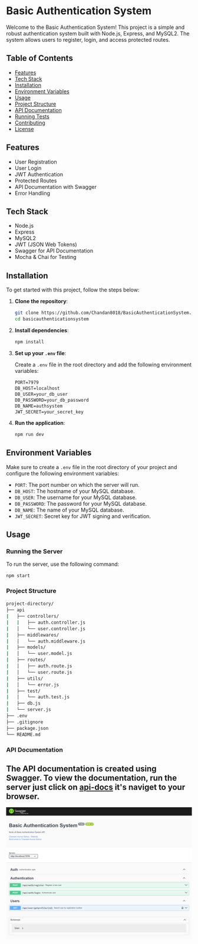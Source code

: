 # Basic Authentication System

Welcome to the Basic Authentication System! This project is a simple and robust authentication system built with Node.js, Express, and MySQL2. The system allows users to register, login, and access protected routes.

## Table of Contents

- [Features](#features)
- [Tech Stack](#tech-stack)
- [Installation](#installation)
- [Environment Variables](#environment-variables)
- [Usage](#usage)
- [Project Structure](#project-structure)
- [API Documentation](#api-documentation)
- [Running Tests](#running-tests)
- [Contributing](#contributing)
- [License](#license)

## Features

- User Registration
- User Login
- JWT Authentication
- Protected Routes
- API Documentation with Swagger
- Error Handling

## Tech Stack

- Node.js
- Express
- MySQL2
- JWT (JSON Web Tokens)
- Swagger for API Documentation
- Mocha & Chai for Testing

## Installation

To get started with this project, follow the steps below:

1. **Clone the repository**:

    ```bash
    git clone https://github.com/Chandan8018/BasicAuthenticationSystem.git
    cd basicauthenticationsystem
    ```

2. **Install dependencies**:

    ```bash
    npm install
    ```

3. **Set up your `.env` file**:

    Create a `.env` file in the root directory and add the following environment variables:

    ```plaintext
    PORT=7979
    DB_HOST=localhost
    DB_USER=your_db_user
    DB_PASSWORD=your_db_password
    DB_NAME=authsystem
    JWT_SECRET=your_secret_key
    ```

4. **Run the application**:

    ```bash
    npm run dev
    ```

## Environment Variables

Make sure to create a `.env` file in the root directory of your project and configure the following environment variables:

- `PORT`: The port number on which the server will run.
- `DB_HOST`: The hostname of your MySQL database.
- `DB_USER`: The username for your MySQL database.
- `DB_PASSWORD`: The password for your MySQL database.
- `DB_NAME`: The name of your MySQL database.
- `JWT_SECRET`: Secret key for JWT signing and verification.

## Usage

### Running the Server

To run the server, use the following command:

```bash
npm start
```
### Project Structure

```bash
project-directory/
├── api
|   ├── controllers/
|   |   ├── auth.controller.js
|   │   └── user.controller.js
|   ├── middlewares/
|   │   └── auth.middleware.js
|   ├── models/
|   │   └── user.model.js
|   ├── routes/
|   │   ├── auth.route.js
|   │   └── user.route.js
|   ├── utils/
|   │   └── error.js
|   ├── test/
|   │   └── auth.test.js
|   ├── db.js
|   └── server.js
├── .env
├── .gitignore
├── package.json
└── README.md
```

### API Documentation

The API documentation is created using Swagger. To view the documentation, run the server just click on [api-docs](http://localhost:7979/api-docs) it's naviget to your browser.
---

![api-docs](./assets/Swagger-UI.png)
